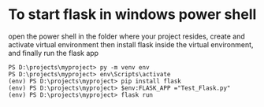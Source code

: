 # To start flask in windows power shell

open the power shell in the folder where your project resides, create and activate virtual environment then install flask inside the virtual environment, and finally run the flask app

```
PS D:\projects\myproject> py -m venv env
PS D:\projects\myproject> env\Scripts\activate
(env) PS D:\projects\myproject> pip install flask
(env) PS D:\projects\myproject> $env:FLASK_APP ="Test_Flask.py"
(env) PS D:\projects\myproject> flask run
```
